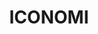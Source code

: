 ---
title: ICONOMI
crosslinks:
- ethtrader
- ethereum
- IAmA
- ICONOMIuncensored
- shapeshiftio
- jaxx
- CryptoCurrency
- KrakenSupport
- icntrader
- cofoundit
- AMAAggregator
- Ripple
- ethfinex
- myetherwallet
- EtherDelta
- Shadowcash
- Bitcoin
- digix
- omise_go
- ethereumfraud
---